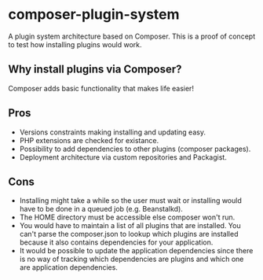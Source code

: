 # composer-plugin-system

A plugin system architecture based on Composer. This is a proof of concept to test
how installing plugins would work.

## Why install plugins via Composer?

Composer adds basic functionality that makes life easier!

## Pros

* Versions constraints making installing and updating easy.
* PHP extensions are checked for existance.
* Possibility to add dependencies to other plugins (composer packages).
* Deployment architecture via custom repositories and Packagist.

## Cons

* Installing might take a while so the user must wait or installing would have to be done
  in a queued job (e.g. Beanstalkd).
* The HOME directory must be accessible else composer won't run.
* You would have to maintain a list of all plugins that are installed.
  You can't parse the composer.json to lookup which plugins are installed because it also
  contains dependencies for your application.
* It would be possible to update the application dependencies since there is no way of tracking
  which dependencies are plugins and which one are application dependencies.
